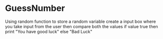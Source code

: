 # GuessNumber
Using random function to store a random variable
create a input box where you take input from the user
then compare both the values
if value true then print "You have good luck"
else "Bad Luck"
